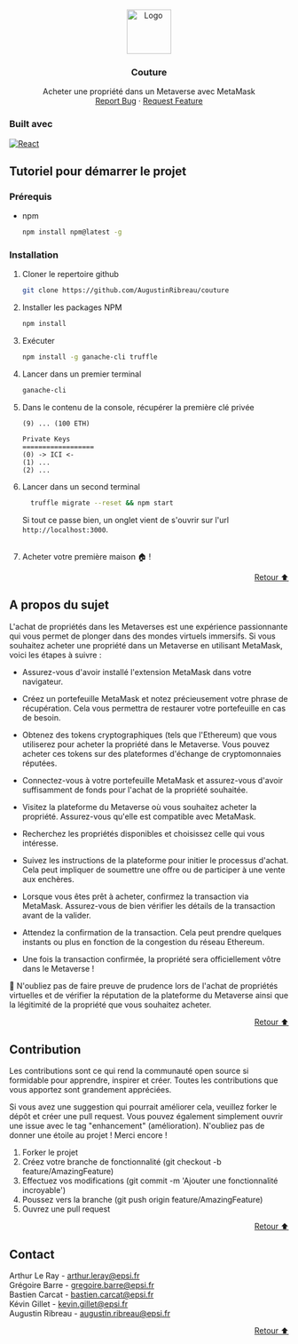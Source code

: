 <a id="readme-top"></a>
<style>
*{
    scroll-behavior: smooth;
}
</style>  
<!-- PROJECT LOGO -->
<br />
<div align="center">
  <a href="https://github.com/AugustinRibreau/couture">
    <img src="https://images.emojiterra.com/google/noto-emoji/unicode-15/color/svg/1faa1.svg" alt="Logo" width="80" height="80">
  </a>

<h3 align="center">Couture</h3>

  <p align="center">
    Acheter une propriété dans un Metaverse avec MetaMask
    <br />
    <a href="https://github.com/AugustinRibreau/couture/issues">Report Bug</a>
    ·
    <a href="https://github.com/AugustinRibreau/couture/issues">Request Feature</a>
  </p>
</div>

### Built avec

[![React][React.js]][React-url]

<!-- GETTING STARTED -->

## Tutoriel pour démarrer le projet

### Prérequis

* npm
  ```sh
  npm install npm@latest -g
  ```

### Installation

1. Cloner le repertoire github
   ```sh
   git clone https://github.com/AugustinRibreau/couture
   ```
2. Installer les packages NPM
   ```sh
   npm install
   ```
3. Exécuter
   ```sh
   npm install -g ganache-cli truffle
   ```
4. Lancer dans un premier terminal
   ```sh
   ganache-cli
   ```
5. Dans le contenu de la console, récupérer la première clé privée
    ```
    (9) ... (100 ETH)
   
    Private Keys
    ==================
    (0) -> ICI <-
    (1) ...
    (2) ...
   ```
6. Lancer dans un second terminal
   ```sh
     truffle migrate --reset && npm start
   ```

   Si tout ce passe bien, un onglet vient de s'ouvrir sur l'url `http://localhost:3000`.
   <br><br>
7. Acheter votre première maison 🏠 !

<p align="right"><a href="#readme-top">Retour ⬆️</a></p>

<!-- ABOUT THE PROJECT -->

## A propos du sujet

L'achat de propriétés dans les Metaverses est une expérience passionnante qui vous permet de plonger dans des mondes
virtuels immersifs. Si vous souhaitez acheter une propriété dans un Metaverse en utilisant MetaMask, voici les étapes à
suivre :

- Assurez-vous d'avoir installé l'extension MetaMask dans votre navigateur.

- Créez un portefeuille MetaMask et notez précieusement votre phrase de récupération. Cela vous permettra de restaurer
  votre portefeuille en cas de besoin.

- Obtenez des tokens cryptographiques (tels que l'Ethereum) que vous utiliserez pour acheter la propriété dans le
  Metaverse. Vous pouvez acheter ces tokens sur des plateformes d'échange de cryptomonnaies réputées.

- Connectez-vous à votre portefeuille MetaMask et assurez-vous d'avoir suffisamment de fonds pour l'achat de la
  propriété souhaitée.

- Visitez la plateforme du Metaverse où vous souhaitez acheter la propriété. Assurez-vous qu'elle est compatible avec
  MetaMask.

- Recherchez les propriétés disponibles et choisissez celle qui vous intéresse.

- Suivez les instructions de la plateforme pour initier le processus d'achat. Cela peut impliquer de soumettre une offre
  ou de participer à une vente aux enchères.

- Lorsque vous êtes prêt à acheter, confirmez la transaction via MetaMask. Assurez-vous de bien vérifier les détails de
  la transaction avant de la valider.

- Attendez la confirmation de la transaction. Cela peut prendre quelques instants ou plus en fonction de la congestion
  du réseau Ethereum.

- Une fois la transaction confirmée, la propriété sera officiellement vôtre dans le Metaverse !

🚨 N'oubliez pas de faire preuve de prudence lors de l'achat de propriétés virtuelles et de vérifier la réputation de la
plateforme du Metaverse ainsi que la légitimité de la propriété que vous souhaitez acheter.


<p align="right"><a href="#readme-top">Retour ⬆️</a></p>

<!-- CONTRIBUTING -->
## Contribution
Les contributions sont ce qui rend la communauté open source si formidable pour apprendre, inspirer et créer. Toutes les contributions que vous apportez sont grandement appréciées.

Si vous avez une suggestion qui pourrait améliorer cela, veuillez forker le dépôt et créer une pull request. Vous pouvez également simplement ouvrir une issue avec le tag "enhancement" (amélioration).
N'oubliez pas de donner une étoile au projet ! Merci encore !

1. Forker le projet
2. Créez votre branche de fonctionnalité (git checkout -b feature/AmazingFeature)
3. Effectuez vos modifications (git commit -m 'Ajouter une fonctionnalité incroyable')
4. Poussez vers la branche (git push origin feature/AmazingFeature)
5. Ouvrez une pull request

<p align="right"><a href="#readme-top">Retour ⬆️</a></p>



<!-- CONTACT -->
## Contact

Arthur Le Ray - arthur.leray@epsi.fr<br>
Grégoire Barre - gregoire.barre@epsi.fr<br>
Bastien Carcat - bastien.carcat@epsi.fr<br>
Kévin Gillet - kevin.gillet@epsi.fr<br>
Augustin Ribreau - augustin.ribreau@epsi.fr

<p align="right"><a href="#readme-top">Retour ⬆️</a></p>

[React.js]: https://img.shields.io/badge/React-20232A?style=for-the-badge&logo=react&logoColor=61DAFB
[React-url]: https://reactjs.org/
